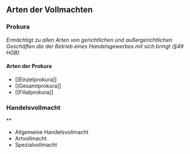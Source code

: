 ## Arten der Vollmachten

### Prokura
*Ermächtigt zu allen Arten von gerichtlichen und außergerichtlichen Geschäften die der Betrieb eines Handelsgewerbes mit sich bringt (§49 HGB)*
#### Arten der Prokura
- [[Einzelprokura]]
- [[Gesamtprokura]]
- [[Filialprokura]]
### Handelsvollmacht
**
- Allgemeine Handelsvollmacht
- Artvollmacht
- Spezialvollmacht
